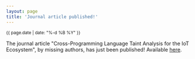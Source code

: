 ```yaml
---
layout: page
title: 'Journal article published!'
---
```


<small>{{ page.date | date: "%-d %B %Y" }}</small>

The journal article "Cross-Programming Language Taint Analysis for the IoT Ecosystem", by missing authors, has just been published! Available [here](https://doi.org/10.14279/tuj.eceasst.77.1104).
